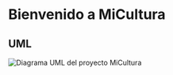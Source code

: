 # Bienvenido a MiCultura

## UML
![Diagrama UML del proyecto MiCultura](/documentation/diagram-micultura.drawio.png "Diagrama UML del proyecto MiCultura")
